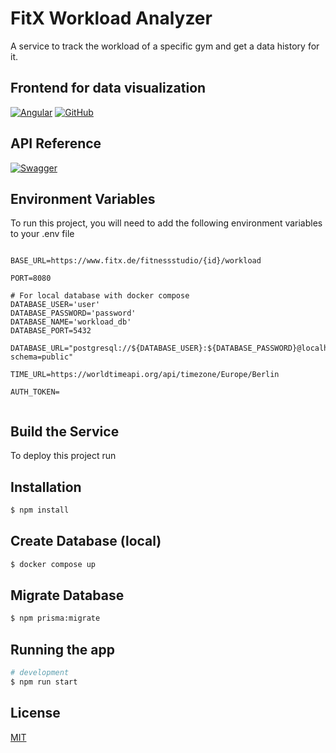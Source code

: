 
# FitX Workload Analyzer

A service to track the workload of a specific gym and get a data history for it.

## Frontend for data visualization

[![Angular](https://img.shields.io/badge/angular-%23DD0031.svg?style=for-the-badge&logo=angular&logoColor=white)](https://fitx-workload-analyzer-ui.herokuapp.com/)
[![GitHub](https://img.shields.io/badge/github-%23121011.svg?style=for-the-badge&logo=github&logoColor=white)](https://github.com/CowsWasTaken/fitx-workload-analyzer-ui)

## API Reference

[![Swagger](https://img.shields.io/badge/-Swagger-%23Clojure?style=for-the-badge&logo=swagger&logoColor=white)](https://fitx-workload-analyzer.herokuapp.com/api)
## Environment Variables

To run this project, you will need to add the following environment variables to your .env file

```

BASE_URL=https://www.fitx.de/fitnessstudio/{id}/workload

PORT=8080

# For local database with docker compose
DATABASE_USER='user'
DATABASE_PASSWORD='password'
DATABASE_NAME='workload_db'
DATABASE_PORT=5432

DATABASE_URL="postgresql://${DATABASE_USER}:${DATABASE_PASSWORD}@localhost:${DATABASE_PORT}/${DATABASE_NAME}?schema=public"

TIME_URL=https://worldtimeapi.org/api/timezone/Europe/Berlin

AUTH_TOKEN=


```
## Build the Service

To deploy this project run

## Installation

```bash
$ npm install
```


## Create Database (local)

```bash
$ docker compose up
```

## Migrate Database

```bash
$ npm prisma:migrate
```

## Running the app

```bash
# development
$ npm run start
```


## License

[MIT](https://choosealicense.com/licenses/mit/)


